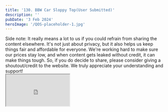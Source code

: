 ```yaml
---
title: '130. BBW Car Sloppy Top(User Submitted)'
description: ''
pubDate: '3 Feb 2024'
heroImage: '/QOS-placeholder-1.jpg'
---
```

<div class="video_paragraph_header"> Side note: It really means a lot to us if you could refrain from sharing the content elsewhere. It's not just about privacy, but it also helps us keep things fair and affordable for everyone. We're working hard to make sure our prices stay low, and when content gets leaked without credit, it can make things tough. So, if you do decide to share, please consider giving a shoutout/credit to the website. We truly appreciate your understanding and support!</div>

<iframe src="https://drive.google.com/file/d/1MUwsS_2h1OuNA8M6rlnnBzRnsFCfjLlz/preview" width="200" height="100" allow="autoplay" allowfullscreen="allowfullscreen"></iframe>

<br>
<br>
<!---<a class="read_more" href="https://drive.google.com/file/d/127IfY7Y1fgAIztwpXSnnFuJ_jEM1CaaN/view?usp=sharing">Download</a>--->